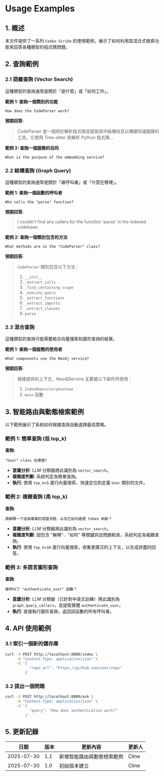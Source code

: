 # Usage Examples

## 1. 概述

本文件提供了一系列 `Codex-Scribe` 的使用範例，展示了如何利用其混合式檢索功能來回答各種類型的程式碼問題。

## 2. 查詢範例

### 2.1 語義查詢 (Vector Search)

這種類型的查詢通常是關於「是什麼」或「如何工作」。

**範例 1: 查詢一個類別的功能**
```
How does the CodeParser work?
```

**預期回答**:
> CodeParser 是一個用於解析程式碼並提取其中結構信息以構建知識圖譜的工具。它使用 Tree-sitter 來解析 Python 程式碼...

**範例 2: 查詢一個服務的目的**
```
What is the purpose of the embedding service?
```

### 2.2 結構查詢 (Graph Query)

這種類型的查詢通常是關於「誰呼叫誰」或「什麼在哪裡」。

**範例 1: 查詢一個函數的呼叫者**
```
Who calls the "parse" function?
```

**預期回答**:
> I couldn't find any callers for the function 'parse' in the indexed codebase.

**範例 2: 查詢一個類別包含的方法**
```
What methods are in the "CodeParser" class?
```

**預期回答**:
> `CodeParser` 類別包含以下方法：
> 1. `__init__`
> 2. `_extract_calls`
> 3. `_find_containing_scope`
> 4. `_execute_query`
> 5. `_extract_functions`
> 6. `_extract_imports`
> 7. `_extract_classes`
> 8. `parse`

### 2.3 混合查詢

這種類型的查詢可能需要結合向量搜索和圖形查詢的結果。

**範例 1: 查詢一個服務的使用者**
```
What components use the Neo4j service?
```

**預期回答**:
> 根據提供的上下文，Neo4jService 主要被以下組件所使用：
> 1. `IndexRepositoryUseCase`
> 2. `main` 函數

## 3. 智能路由與動態檢索範例

以下範例展示了系統如何根據查詢自動選擇最佳策略。

### 範例 1: 簡單查詢 (低 top_k)

**查詢**:
```
"User" class 在哪裡?
```
- **意圖分析**: LLM 分類器將此識別為 `vector_search`。
- **複雜度判斷**: 系統判定為簡單查詢。
- **執行**: 使用 `top_k=5` 進行向量搜索，快速定位到定義 `User` 類別的文件。

### 範例 2: 複雜查詢 (高 top_k)

**查詢**:
```
請解釋一下這個專案的認證流程，以及它如何處理 token 刷新？
```
- **意圖分析**: LLM 分類器將此識別為 `vector_search`。
- **複雜度判斷**: 因包含 "解釋"、"如何" 等關鍵詞且問題較長，系統判定為複雜查詢。
- **執行**: 使用 `top_k=10` 進行向量搜索，收集更廣泛的上下文，以生成詳盡的回答。

### 範例 3: 多語言圖形查詢

**查詢**:
```
誰呼叫了 "authenticate_user" 函數？
```
- **意圖分析**: LLM 分類器（已針對中英文訓練）將此識別為 `graph_query_callers`，並提取實體 `authenticate_user`。
- **執行**: 直接執行圖形查詢，返回該函數的所有呼叫者。

## 4. API 使用範例

### 3.1 索引一個新的儲存庫
```bash
curl -X POST http://localhost:8000/index \
     -H "Content-Type: application/json" \
     -d '{
           "repo_url": "https://github.com/user/repo"
         }'
```

### 3.2 提出一個問題
```bash
curl -X POST http://localhost:8000/ask \
     -H "Content-Type: application/json" \
     -d '{
           "query": "How does authentication work?"
         }'
```

## 5. 更新記錄

| 日期       | 版本 | 更新內容           | 更新人 |
|------------|------|--------------------|--------|
| 2025-07-30 | 1.1  | 新增智能路由與動態檢索範例 | Cline  |
| 2025-07-30 | 1.0  | 初始版本建立       | Cline  |
